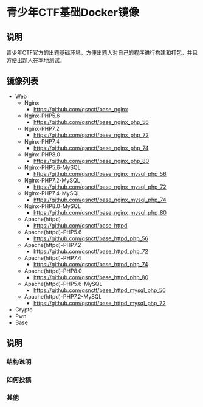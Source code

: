 # 青少年CTF基础Docker镜像
## 说明
青少年CTF官方的出题基础环境，方便出题人对自己的程序进行构建和打包，并且方便出题人在本地测试。


## 镜像列表
- Web
  - Nginx
    - https://github.com/qsnctf/base_nginx
  - Nginx-PHP5.6
    - https://github.com/qsnctf/base_nginx_php_56
  - Nginx-PHP7.2
    - https://github.com/qsnctf/base_nginx_php_72
  - Nginx-PHP7.4
    - https://github.com/qsnctf/base_nginx_php_74
  - Nginx-PHP8.0
    - https://github.com/qsnctf/base_nginx_php_80
  - Nginx-PHP5.6-MySQL
    - https://github.com/qsnctf/base_nginx_mysql_php_56
  - Nginx-PHP7.2-MySQL
    - https://github.com/qsnctf/base_nginx_mysql_php_72
  - Nginx-PHP7.4-MySQL
    - https://github.com/qsnctf/base_nginx_mysql_php_74
  - Nginx-PHP8.0-MySQL
    - https://github.com/qsnctf/base_nginx_mysql_php_80
  - Apache(httpd)
    - https://github.com/qsnctf/base_httpd
  - Apache(httpd)-PHP5.6
    - https://github.com/qsnctf/base_httpd_php_56
  - Apache(httpd)-PHP7.2
    - https://github.com/qsnctf/base_httpd_php_72
  - Apache(httpd)-PHP7.4
    - https://github.com/qsnctf/base_httpd_php_74
  - Apache(httpd)-PHP8.0
    - https://github.com/qsnctf/base_httpd_php_80
  - Apache(httpd)-PHP5.6-MySQL
    - https://github.com/qsnctf/base_httpd_mysql_php_56
  - Apache(httpd)-PHP7.2-MySQL
    - https://github.com/qsnctf/base_httpd_mysql_php_72
- Crypto
- Pwn
- Base

## 说明
### 结构说明

### 如何投稿

### 其他